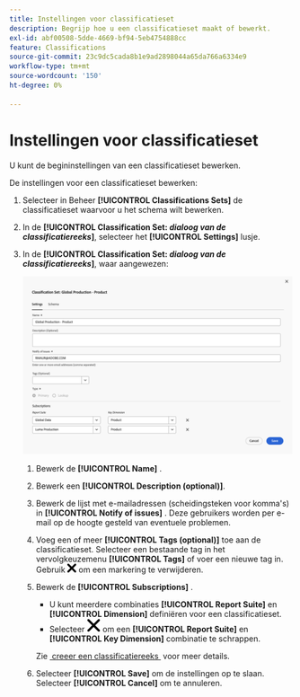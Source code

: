 ```yaml
---
title: Instellingen voor classificatieset
description: Begrijp hoe u een classificatieset maakt of bewerkt.
exl-id: abf00508-5dde-4669-bf94-5eb4754888cc
feature: Classifications
source-git-commit: 23c9dc5cada8b1e9ad2898044a65da766a6334e9
workflow-type: tm+mt
source-wordcount: '150'
ht-degree: 0%

---
```


# Instellingen voor classificatieset

U kunt de begininstellingen van een classificatieset bewerken.

De instellingen voor een classificatieset bewerken:

1. Selecteer in Beheer **[!UICONTROL Classifications Sets]** de classificatieset waarvoor u het schema wilt bewerken.
1. In de **[!UICONTROL Classification Set: _dialoog van de classificatiereeks_]**, selecteer het **[!UICONTROL Settings]** lusje.

1. In de **[!UICONTROL Classification Set: _dialoog van de classificatiereeks_]**, waar aangewezen:

   ![&#x200B; de reeksen van de Classificatie - montages &#x200B;](assets/classification-sets-settings.png)

   1. Bewerk de **[!UICONTROL Name]** .
   1. Bewerk een **[!UICONTROL Description (optional)]**.
   1. Bewerk de lijst met e-mailadressen (scheidingsteken voor komma&#39;s) in **[!UICONTROL Notify of issues]** . Deze gebruikers worden per e-mail op de hoogte gesteld van eventuele problemen.
   1. Voeg een of meer **[!UICONTROL Tags (optional)]** toe aan de classificatieset. Selecteer een bestaande tag in het vervolgkeuzemenu **[!UICONTROL Tags]** of voer een nieuwe tag in. Gebruik ![&#x200B; CrossSize100 &#x200B;](/help/assets/icons/CrossSize100.svg) om een markering te verwijderen.
   1. Bewerk de **[!UICONTROL Subscriptions]** .
      * U kunt meerdere combinaties **[!UICONTROL Report Suite]** en **[!UICONTROL Dimension]** definiëren voor een classificatieset.
      * Selecteer ![&#x200B; CrossSize400 &#x200B;](/help/assets/icons/CrossSize400.svg) om een **[!UICONTROL Report Suite]** en **[!UICONTROL Key Dimension]** combinatie te schrappen.

      Zie [&#x200B; creeer een classificatiereeks &#x200B;](create.md) voor meer details.

   1. Selecteer **[!UICONTROL Save]** om de instellingen op te slaan. Selecteer **[!UICONTROL Cancel]** om te annuleren.


<!--

Configure a classification set's settings.

**[!UICONTROL Components]** > **[!UICONTROL Classification sets]** > **[!UICONTROL Sets]** > Click the desired classification set name > **[!UICONTROL Settings]**

![classification set settings](../../assets/classification-set-settings.png)

The following fields are available in this tab:

* **[!UICONTROL Name]**: The classification set name.
* **[!UICONTROL Description]**: The description for the classification set.
* **[!UICONTROL Notify of issues]**: A comma-delimited list of email addresses that are notified of issues with this classification set.
* **[!UICONTROL Tags]**: Add one or more tags to the selected classification set. Tags allow you to organize or group classification sets so that it is easier to locate them in the future.
* **[!UICONTROL Type]**: The type of classification between [!UICONTROL Primary] and [!UICONTROL Lookup]. Primary classifications are typically used. You cannot alter a classification set's type after it is created.
* **[!UICONTROL Subscriptions]**: The report suite and dimension combinations that the classification set applies to.

-->